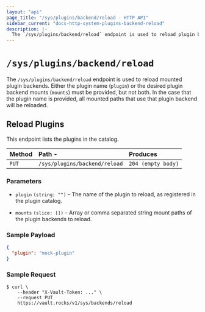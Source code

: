 ```yaml
---
layout: "api"
page_title: "/sys/plugins/backend/reload - HTTP API"
sidebar_current: "docs-http-system-plugins-backend-reload"
description: |-
  The `/sys/plugins/backend/reload` endpoint is used to reload plugin backends.
---
```


# `/sys/plugins/backend/reload`

The `/sys/plugins/backend/reload` endpoint is used to reload mounted plugin
backends. Either the plugin name (`plugin`) or the desired plugin backend mounts
(`mounts`) must be provided, but not both. In the case that the plugin name is
provided, all mounted paths that use that plugin backend will be reloaded.

## Reload Plugins

This endpoint lists the plugins in the catalog.

| Method   | Path                      -   | Produces               |
| :------- | :---------------------------- | :--------------------- |
| `PUT`    | `/sys/plugins/backend/reload` | `204 (empty body)`     |

### Parameters

- `plugin` `(string: "")` – The name of the plugin to reload, as 
  registered in the plugin catalog.

- `mounts` `(slice: [])` – Array or comma separated string mount paths 
  of the plugin backends to reload.

### Sample Payload

```json
{
  "plugin": "mock-plugin"
}
```

### Sample Request

```
$ curl \
    --header "X-Vault-Token: ..." \
    --request PUT
    https://vault.rocks/v1/sys/backends/reload
```